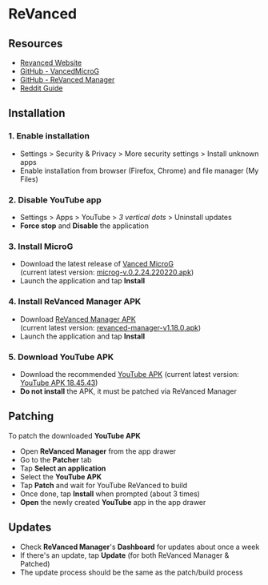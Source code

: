 # ReVanced

## Resources

- [Revanced Website](https://revanced.app/)
- [GitHub - VancedMicroG](https://github.com/TeamVanced/VancedMicroG)
- [GitHub - ReVanced Manager](https://github.com/revanced/revanced-manager)
- [Reddit Guide](https://www.reddit.com/r/revancedapp/comments/xlcny9/revanced_manager_guide_for_dummies/)

## Installation

### 1. Enable installation

- Settings > Security & Privacy > More security settings > Install unknown apps
- Enable installation from browser (Firefox, Chrome) and file manager (My Files)

### 2. Disable YouTube app

- Settings > Apps > YouTube > _3 vertical dots_ > Uninstall updates
- **Force stop** and **Disable** the application

### 3. Install **MicroG**

- Download the latest release of [Vanced MicroG](https://github.com/TeamVanced/VancedMicroG/releases/)<br>
(current latest version: [microg-v.0.2.24.220220.apk](https://github.com/TeamVanced/VancedMicroG/releases/download/v0.2.24.220220-220220001/microg.apk))
- Launch the application and tap **Install**

### 4. Install **ReVanced Manager APK**

- Download [ReVanced Manager APK](https://github.com/revanced/revanced-manager/releases)<br>
(current latest version: [revanced-manager-v1.18.0.apk](https://github.com/ReVanced/revanced-manager/releases/download/v1.18.0/revanced-manager-v1.18.0.apk))
- Launch the application and tap **Install**

### 5. Download **YouTube APK**

- Download the recommended [YouTube APK](https://www.apkmirror.com/apk/google-inc/youtube/youtube-18-45-43-release/youtube-18-45-43-android-apk-download/)
(current latest version: [YouTube APK 18.45.43](https://www.apkmirror.com/apk/google-inc/youtube/youtube-18-45-43-release/youtube-18-45-43-android-apk-download/download/?key=15ecd48092d07c2919935d1f7d2692d706ef988f&forcebaseapk=true))
- **Do not install** the APK, it must be patched via ReVanced Manager

## Patching

To patch the downloaded **YouTube APK**
- Open **ReVanced Manager** from the app drawer
- Go to the **Patcher** tab
- Tap **Select an application**
- Select the **YouTube APK**
- Tap **Patch** and wait for YouTube ReVanced to build
- Once done, tap **Install** when prompted (about 3 times)
- **Open** the newly created **YouTube** app in the app drawer

## Updates

- Check **ReVanced Manager**'s **Dashboard** for updates about once a week
- If there's an update, tap **Update** (for both ReVanced Manager & Patched)
- The update process should be the same as the patch/build process
